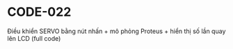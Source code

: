 # CODE-022
Điều khiển SERVO bằng nút nhấn + mô phỏng Proteus + hiển thị số lần quay lên LCD (full code)
